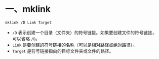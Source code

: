 # 一、mklink

```bash
mklink /D Link Target
```

- `/D` 表示创建一个目录（文件夹）的符号链接。如果要创建文件的符号链接，可以省略 `/D`。
- `Link` 是要创建的符号链接的名称（可以是相对路径或绝对路径）。
- `Target` 是符号链接指向的目标文件夹或文件的路径。